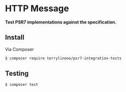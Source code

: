 # HTTP Message

**Test PSR7 implementations against the specification.**

## Install

Via Composer

``` bash
$ composer require terrylinooo/psr7-integration-tests
```

## Testing

``` bash
$ composer test
```
